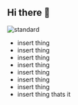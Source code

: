 ## Hi there 👋

![standard](https://github.com/user-attachments/assets/c3bbdd4a-e565-4c97-8dac-388784ab234c)

- insert thing
- insert thing
- insert thing
- insert thing
- insert thing
- insert thing
- insert thing
- insert thing
  thats it

